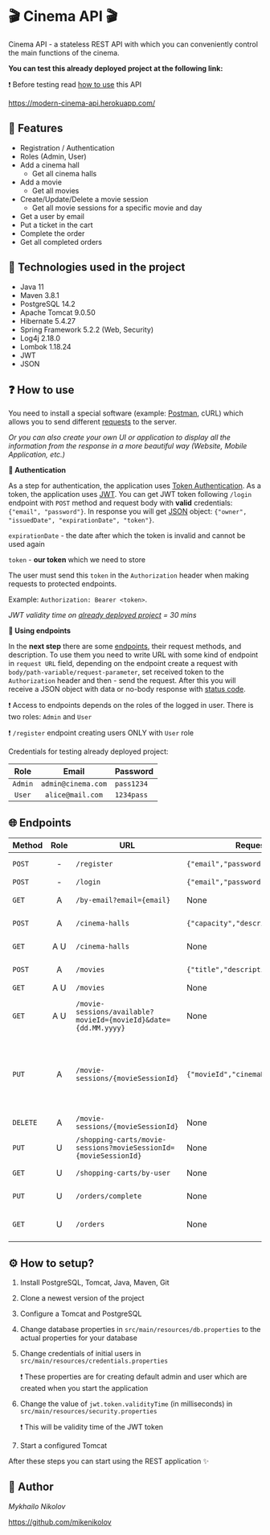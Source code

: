 # 🎬 Cinema API 🎬

Cinema API - a stateless REST API with which you can conveniently control the main functions of the cinema.

**You can test this already deployed project at the following link:**

❗ Before testing read [how to use](#-how-to-use) this API

https://modern-cinema-api.herokuapp.com/

## 🎯 Features
- Registration / Authentication
- Roles (Admin, User)
- Add a cinema hall
    - Get all cinema halls
- Add a movie
    - Get all movies
- Create/Update/Delete a movie session
    - Get all movie sessions for a specific movie and day
- Get a user by email
- Put a ticket in the cart
- Complete the order
- Get all completed orders


## 🔨 Technologies used in the project
- Java 11
- Maven 3.8.1
- PostgreSQL 14.2
- Apache Tomcat 9.0.50
- Hibernate 5.4.27
- Spring Framework 5.2.2 (Web, Security)
- Log4j 2.18.0
- Lombok 1.18.24
- JWT
- JSON

## ❓ How to use
You need to install a special software (example: [Postman](https://www.postman.com/), cURL) which allows
you to send different [requests](https://developer.mozilla.org/en-US/docs/Web/HTTP/Methods) to the server.

_Or you can also create your own UI or application to display all the information from the response in a more beautiful way
(Website, Mobile Application, etc.)_

**🔑 Authentication**

As a step for authentication, the application uses
[Token Authentication](https://swagger.io/docs/specification/authentication/bearer-authentication/).
As a token, the application uses [JWT](https://jwt.io/introduction).
You can get JWT token following `/login` endpoint with `POST` method and request body 
with **valid** credentials: `{"email", "password"}`. In response you will get [JSON](https://en.wikipedia.org/wiki/JSON) 
object: `{"owner", "issuedDate", "expirationDate", "token"}`.

`expirationDate` - the date after which the token is invalid and cannot be used again

`token` - **our token** which we need to store

The user must send this `token` in the `Authorization` header when making requests to protected endpoints.

Example: `Authorization: Bearer <token>`.

*JWT validity time on [already deployed project](#-cinema-api-) = 30 mins*

**🔧️ Using endpoints**

In the **next step** there are some [endpoints](#-endpoints), their request methods, and description.
To use them you need to write URL with some kind of endpoint in `request URL` field,
depending on the endpoint create a request with
`body/path-variable/request-parameter`, set received token to the `Authorization` header 
and then - send the request. After this you will receive
a JSON object with data or no-body response with [status code](https://developer.mozilla.org/en-US/docs/Web/HTTP/Status).


❗ Access to endpoints depends on the roles of the logged in user. There is two roles: `Admin` and `User`

❗ `/register` endpoint creating users ONLY with `User` role

Credentials for testing already deployed project:

|  Role   |       Email        | Password   |
|:-------:|:------------------:|:-----------|
| `Admin` | `admin@cinema.com` | `pass1234` |
| `User`  |  `alice@mail.com`  | `1234pass` |


## 🌐 Endpoints

| Method   | Role | URL                                                              | Request body                            | Description                                                                          |
|----------|:----:|------------------------------------------------------------------|-----------------------------------------|--------------------------------------------------------------------------------------|
| `POST`   |  -   | `/register`                                                      | `{"email","password","repeatPassword"}` | Register a new user                                                                  |
| `POST`   |  -   | `/login`                                                         | `{"email","password"}`                  | Get a JWT                                                                            |
| `GET`    |  A   | `/by-email?email={email}`                                        | None                                    | Get a user by email                                                                  |
| `POST`   |  A   | `/cinema-halls`                                                  | `{"capacity","description"}`            | Create a new cinema hall                                                             |
| `GET`    | A U  | `/cinema-halls`                                                  | None                                    | Get all cinema halls                                                                 |
| `POST`   |  A   | `/movies`                                                        | `{"title","description"}`               | Create a new movie                                                                   |
| `GET`    | A U  | `/movies`                                                        | None                                    | Get all movies                                                                       |
| `GET`    | A U  | `/movie-sessions/available?movieId={movieId}&date={dd.MM.yyyy}`  | None                                    | Get all movie sessions for a specific movie and day                                  |
| `PUT`    |  A   | `/movie-sessions/{movieSessionId}`                               | `{"movieId","cinemaHallId","showTime"}` | Update a specific movie session (`showTime` pattern must be `yyyy-MM-dd'T'HH:mm:ss`) |
| `DELETE` |  A   | `/movie-sessions/{movieSessionId}`                               | None                                    | Delete a movie session                                                               |
| `PUT`    |  U   | `/shopping-carts/movie-sessions?movieSessionId={movieSessionId}` | None                                    | Put a ticket in the cart                                                             |
| `GET`    |  U   | `/shopping-carts/by-user`                                        | None                                    | Get all tickets in the cart                                                          |
| `PUT`    |  U   | `/orders/complete`                                               | None                                    | Complete the order                                                                   |
| `GET`    |  U   | `/orders`                                                        | None                                    | Get all completed orders                                                             |

## ⚙ How to setup?
1. Install PostgreSQL, Tomcat, Java, Maven, Git
2. Clone a newest version of the project
3. Configure a Tomcat and PostgreSQL
4. Change database properties in `src/main/resources/db.properties`
   to the actual properties for your database
5. Change credentials of initial users in `src/main/resources/credentials.properties`

   ❗ These properties are for creating default admin and user which are created when you start the application
6. Change the value of `jwt.token.validityTime` (in milliseconds) in `src/main/resources/security.properties`

   ❗ This will be validity time of the JWT token

7. Start a configured Tomcat

After these steps you can start using the REST application ✨

## 🤵 Author
_Mykhailo Nikolov_

https://github.com/mikenikolov
